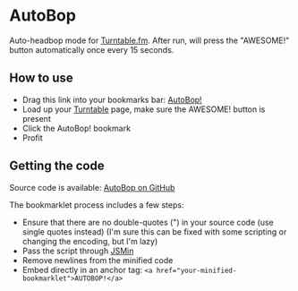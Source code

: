 # AutoBop

Auto-headbop mode for [Turntable.fm](https://turntable.fm). After run, will press the "AWESOME!" button automatically once every 15 seconds.

## How to use

- Drag this link into your bookmarks bar: [AutoBop!](#)
- Load up your [Turntable](https://turntable.fm) page, make sure the AWESOME! button is present
- Click the AutoBop! bookmark
- Profit

## Getting the code

Source code is available: [AutoBop on GitHub](https://github.com/pix0r/AutoBop)

The bookmarklet process includes a few steps:

- Ensure that there are no double-quotes (&quot;) in your source code (use single quotes instead) (I'm sure this can be fixed with some scripting or changing the encoding, but I'm lazy)
- Pass the script through [JSMin](http://www.crockford.com/javascript/jsmin.html)
- Remove newlines from the minified code
- Embed directly in an anchor tag: `<a href="your-minified-bookmarklet">AUTOBOP!</a>`
